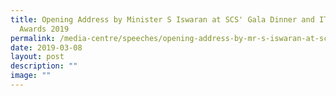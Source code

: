 ```yaml
---
title: Opening Address by Minister S Iswaran at SCS' Gala Dinner and IT Leader
  Awards 2019
permalink: /media-centre/speeches/opening-address-by-mr-s-iswaran-at-scs-gala-dinner-and-it-leader-awards/
date: 2019-03-08
layout: post
description: ""
image: ""
---
```


